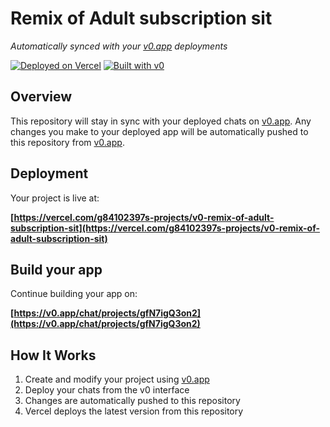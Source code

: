 # Remix of Adult subscription sit

*Automatically synced with your [v0.app](https://v0.app) deployments*

[![Deployed on Vercel](https://img.shields.io/badge/Deployed%20on-Vercel-black?style=for-the-badge&logo=vercel)](https://vercel.com/g84102397s-projects/v0-remix-of-adult-subscription-sit)
[![Built with v0](https://img.shields.io/badge/Built%20with-v0.app-black?style=for-the-badge)](https://v0.app/chat/projects/gfN7igQ3on2)

## Overview

This repository will stay in sync with your deployed chats on [v0.app](https://v0.app).
Any changes you make to your deployed app will be automatically pushed to this repository from [v0.app](https://v0.app).

## Deployment

Your project is live at:

**[https://vercel.com/g84102397s-projects/v0-remix-of-adult-subscription-sit](https://vercel.com/g84102397s-projects/v0-remix-of-adult-subscription-sit)**

## Build your app

Continue building your app on:

**[https://v0.app/chat/projects/gfN7igQ3on2](https://v0.app/chat/projects/gfN7igQ3on2)**

## How It Works

1. Create and modify your project using [v0.app](https://v0.app)
2. Deploy your chats from the v0 interface
3. Changes are automatically pushed to this repository
4. Vercel deploys the latest version from this repository